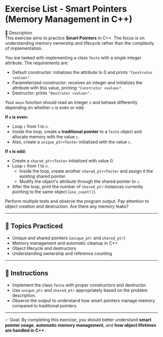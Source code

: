 # Exercise List - Smart Pointers (Memory Management in C++)

📌 Description  
This exercise aims to practice **Smart Pointers** in C++. The focus is on understanding memory ownership and lifecycle rather than the complexity of implementation.  

You are tasked with implementing a class `Teste` with a single integer attribute. The requirements are:  
- Default constructor: initializes the attribute to 0 and prints `"Construtor <value>"`.  
- Parameterized constructor: receives an integer and initializes the attribute with this value, printing `"Construtor <value>"`.  
- Destructor: prints `"Destrutor <value>"`.  

Your `main` function should read an integer `n` and behave differently depending on whether `n` is even or odd:  

**If `n` is even:**  
- Loop `c` from 1 to `n`.  
- Inside the loop, create a **traditional pointer** to a `Teste` object and allocate memory with the value `c`.  
- Also, create a `unique_ptr<Teste>` initialized with the value `c`.  

**If `n` is odd:**  
- Create a `shared_ptr<Teste>` initialized with value 0.  
- Loop `c` from 1 to `n`.  
  - Inside the loop, create another `shared_ptr<Teste>` and assign it the existing shared pointer.  
  - Modify the object's attribute through the shared pointer to `c`.  
- After the loop, print the number of `shared_ptr` instances currently pointing to the same object (`use_count()`).

Perform multiple tests and observe the program output. Pay attention to object creation and destruction. Are there any memory leaks?  

---

## 🎯 Topics Practiced
- Unique and shared pointers (`unique_ptr` and `shared_ptr`)  
- Memory management and automatic cleanup in C++  
- Object lifecycle and destructors  
- Understanding ownership and reference counting  

---

## 📝 Instructions
- Implement the class `Teste` with proper constructors and destructor.  
- Use `unique_ptr` and `shared_ptr` appropriately based on the problem description.  
- Observe the output to understand how smart pointers manage memory compared to traditional pointers.  

---

✅ Goal: By completing this exercise, you should better understand **smart pointer usage**, **automatic memory management**, and **how object lifetimes are handled in C++**.
